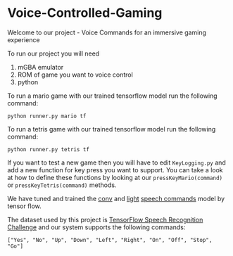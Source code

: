 # Voice-Controlled-Gaming

Welcome to our project - Voice Commands for an immersive gaming experience

To run our project you will need

1. mGBA emulator
2. ROM of game you want to voice control
3. python

To run a mario game with our trained tensorflow model run the following command: 

```
python runner.py mario tf 
```

To run a tetris game with our trained tensorflow model run the following command: 

```
python runner.py tetris tf 
```

If you want to test a new game then you will have to edit `KeyLogging.py` and add a new function for key press you want to support. You can take a look at how to define these functions by looking at our `pressKeyMario(command)` or  `pressKeyTetris(command)` methods.


We have tuned and trained the [conv](https://github.com/tensorflow/tensorflow/blob/master/tensorflow/examples/speech_commands/models.py#L207) and [light](https://github.com/tensorflow/tensorflow/blob/master/tensorflow/examples/speech_commands/models.py#L333) [speech commands](https://github.com/tensorflow/tensorflow/blob/master/tensorflow/examples/speech_commands) model by tensor flow.

The dataset used by this project is [TensorFlow Speech Recognition Challenge](https://www.kaggle.com/c/tensorflow-speech-recognition-challenge) and our system supports the following commands: 
```
["Yes", "No", "Up", "Down", "Left", "Right", "On", "Off", "Stop", "Go"]
```

